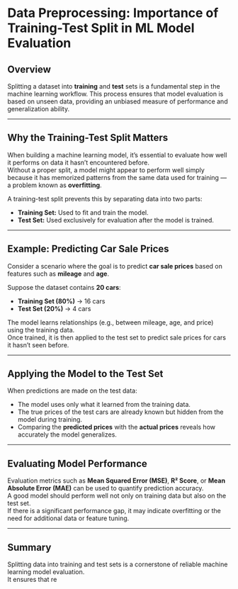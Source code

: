 # Data Preprocessing: Importance of Training-Test Split in ML Model Evaluation

## Overview
Splitting a dataset into **training** and **test** sets is a fundamental step in the machine learning workflow. This process ensures that model evaluation is based on unseen data, providing an unbiased measure of performance and generalization ability.

---

## Why the Training-Test Split Matters
When building a machine learning model, it’s essential to evaluate how well it performs on data it hasn’t encountered before.  
Without a proper split, a model might appear to perform well simply because it has memorized patterns from the same data used for training — a problem known as **overfitting**.  

A training-test split prevents this by separating data into two parts:
- **Training Set:** Used to fit and train the model.
- **Test Set:** Used exclusively for evaluation after the model is trained.

---

## Example: Predicting Car Sale Prices
Consider a scenario where the goal is to predict **car sale prices** based on features such as **mileage** and **age**.

Suppose the dataset contains **20 cars**:
- **Training Set (80%)** → 16 cars  
- **Test Set (20%)** → 4 cars  

The model learns relationships (e.g., between mileage, age, and price) using the training data.  
Once trained, it is then applied to the test set to predict sale prices for cars it hasn’t seen before.

---

## Applying the Model to the Test Set
When predictions are made on the test data:
- The model uses only what it learned from the training data.
- The true prices of the test cars are already known but hidden from the model during training.
- Comparing the **predicted prices** with the **actual prices** reveals how accurately the model generalizes.

---

## Evaluating Model Performance
Evaluation metrics such as **Mean Squared Error (MSE)**, **R² Score**, or **Mean Absolute Error (MAE)** can be used to quantify prediction accuracy.  
A good model should perform well not only on training data but also on the test set.  
If there is a significant performance gap, it may indicate overfitting or the need for additional data or feature tuning.

---

## Summary
Splitting data into training and test sets is a cornerstone of reliable machine learning model evaluation.  
It ensures that re
